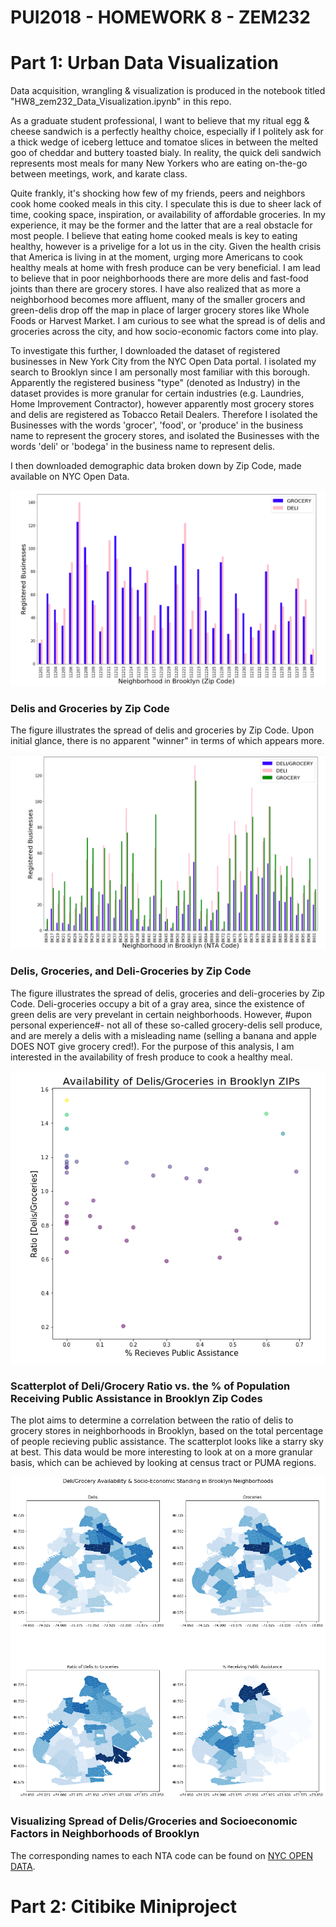 # PUI2018 - HOMEWORK 8 - ZEM232

# Part 1: Urban Data Visualization
Data acquisition, wrangling & visualization is produced in the notebook titled "HW8_zem232_Data_Visualization.ipynb" in this repo.


As a graduate student professional, I want to believe that my ritual egg & cheese sandwich is a perfectly healthy choice, especially if I politely ask for a thick wedge of iceberg lettuce and tomatoe slices in between the melted goo of cheddar and buttery toasted bialy. In reality, the quick deli sandwich represents most meals for many New Yorkers who are eating on-the-go between meetings, work, and karate class. 

Quite frankly, it's shocking how few of my friends, peers and neighbors cook home cooked meals in this city. I speculate this is due to sheer lack of time, cooking space, inspiration, or availability of affordable groceries. In my experience, it may be the former and the latter that are a real obstacle for most people. I believe that eating home cooked meals is key to eating healthy, however is a privelige for a lot us in the city. Given the health crisis that America is living in at the moment, urging more Americans to cook healthy meals at home with fresh produce can be very beneficial. I am lead to believe that in poor neighborhoods there are more delis and fast-food joints than there are grocery stores. I have also realized that as more a neighborhood becomes more affluent, many of the smaller grocers and green-delis drop off the map in place of larger grocery stores like Whole Foods or Harvest Market. I am curious to see what the spread is of delis and groceries across the city, and how socio-economic factors come into play. 

To investigate this further, I downloaded the dataset of registered businesses in New York City from the NYC Open Data portal. I isolated my search to Brooklyn since I am personally most familiar with this borough. 
Apparently the registered business "type" (denoted as Industry) in the dataset provides is more granular for certain industries (e.g. Laundries, Home Improvement Contractor), however apparently most grocery stores and delis are registered as Tobacco Retail Dealers. Therefore I isolated the Businesses with the words 'grocer', 'food', or 'produce' in the business name to represent the grocery stores, and isolated the Businesses with the words 'deli' or 'bodega' in the business name to represent delis. 

I then downloaded demographic data broken down by Zip Code, made available on NYC Open Data. 

![Alt text](../HW8_zem232/deliorgrocery.jpeg)
### Delis and Groceries by Zip Code
The figure illustrates the spread of delis and groceries by Zip Code. Upon initial glance, there is no apparent "winner" in terms of which appears more. 


![Alt text](../HW8_zem232/deli&grocery.jpeg)
### Delis, Groceries, and Deli-Groceries by Zip Code
The figure illustrates the spread of delis, groceries and deli-groceries by Zip Code. Deli-groceries occupy a bit of a gray area, since the existence of green delis are very prevelant in certain neighborhoods. However, #upon personal experience#- not all of these so-called grocery-delis sell produce, and are merely a delis with a misleading name (selling a banana and apple DOES NOT give grocery cred!). For the purpose of this analysis, I am interested in the availability of fresh produce to cook a healthy meal. 

![Alt text](../HW8_zem232/ratiodgtopublicassistance.jpeg)
### Scatterplot of Deli/Grocery Ratio vs. the % of Population Receiving Public Assistance in Brooklyn Zip Codes
The plot aims to determine a correlation between the ratio of delis to grocery stores in neighborhoods in Brooklyn, based on the total percentage of people recieving public assistance. The scatterplot looks like a starry sky at best. This data would be more interesting to look at on a more granular basis, which can be achieved by looking at census tract or PUMA regions. 

![Alt text](../HW8_zem232/bk-deli-grocery.jpeg)
### Visualizing Spread of Delis/Groceries and Socioeconomic Factors in Neighborhoods of Brooklyn

The corresponding names to each NTA code can be found on [NYC OPEN DATA](https://data.cityofnewyork.us/City-Government/Brooklyn/722p-gmmv).




# Part 2: Citibike Miniproject

